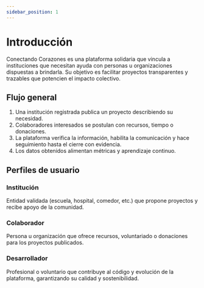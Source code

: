 ```yaml
---
sidebar_position: 1
---
```


# Introducción

Conectando Corazones es una plataforma solidaria que vincula a instituciones que necesitan ayuda con personas u organizaciones dispuestas a brindarla.
Su objetivo es facilitar proyectos transparentes y trazables que potencien el impacto colectivo.

## Flujo general

1. Una institución registrada publica un proyecto describiendo su necesidad.
2. Colaboradores interesados se postulan con recursos, tiempo o donaciones.
3. La plataforma verifica la información, habilita la comunicación y hace seguimiento hasta el cierre con evidencia.
4. Los datos obtenidos alimentan métricas y aprendizaje continuo.

## Perfiles de usuario

### Institución
Entidad validada (escuela, hospital, comedor, etc.) que propone proyectos y recibe apoyo de la comunidad.

### Colaborador
Persona u organización que ofrece recursos, voluntariado o donaciones para los proyectos publicados.

### Desarrollador
Profesional o voluntario que contribuye al código y evolución de la plataforma, garantizando su calidad y sostenibilidad.
